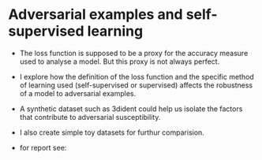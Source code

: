 # Adversarial examples and self-supervised learning

* The loss function is supposed to be a proxy for the accuracy measure used to analyse a model. But this proxy is not always perfect.

* I explore how the definition of the loss function and the specific method of learning used (self-supervised or supervised) affects the robustness of a model to adversarial examples.

* A synthetic dataset such as 3dident could help us isolate the factors that contribute to adversarial susceptibility. 

* I also create simple toy datasets for furthur comparision.

* for report see: 
